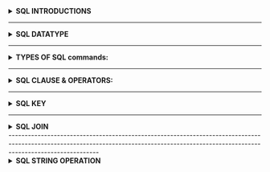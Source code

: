 <details>


   
   <summary><b> SQL INTRODUCTIONS </b></summary>
   
# <SUB>1. SQL: Structured Query Language, used to access and manipulate data.</SUB>
# <SUB>2. SQL used CRUD operations to communicate with DB.</SUB>
</br>1. CREATE - execute INSERT statements to insert new tuple into the relation.
</br>2. READ - Read data already in the relations.
</br>3. UPDATE - Modify already inserted data in the relation.
</br>4. DELETE - Delete specific data point/tuple/row or multiple rows.
# <sub>3. SQL is not DB, is a query language.</sub>
# <SUB>4. What is RDBMS? (Relational Database Management System)</SUB>
</br>1. Software that enable us to implement designed relational model.
</br>2. e.g., MySQL, MS SQL, Oracle, IBM etc.
</br>3. Table/Relation is the simplest form of data storage object in R-DB.
</br>4. MySQL is open-source RDBMS, and it uses SQL for all CRUD operations
# <sub>5. MySQL used client-server model, where client is CLI or frontend that used services provided by MySQL server.</sub>
# <sub>6. Difference between SQL and MySQL</sub>
</br>SQL is Structured Query language used to perform CRUD operations in R-DB, while MySQL is a RDBMS used to
store, manage and administrate DB (provided by itself) using SQL.
</details>

--------------------------------------------------------------------------------------------------------------------------------------
<details>




   
<summary><b> SQL DATATYPE </b></summary>

# <SUB>7. SQL DATA TYPES
## 🔹 String Data Types
- </br> **CHAR(n)** Fixed-length string (0–255), e.g., CHAR(251)
- </br> **VARCHAR(n)** Variable-length string (0–65535 depending on row size), e.g., VARCHAR(255)
- </br> **TINYTEXT** String up to 255 characters
- </br> **TEXT** String up to 65,535 characters (64 KB)
- </br> **MEDIUMTEXT** String up to 16,777,215 characters (16 MB)
- </br> **LONGTEXT** String up to 4,294,967,295 characters (4 GB)
- </br> **TINYBLOB** Binary string up to 255 bytes
- </br> **BLOB** Binary string up to 65,535 bytes (64 KB)
- </br> **MEDIUMBLOB** Binary string up to 16 MB
- </br> **LONGBLOB** Binary string up to 4 GB
- </br> **ENUM** One value from a preset list, e.g., ENUM('M','F','Other')
- </br> **SET** One or many values from a preset list, e.g., SET('a','b','c')
## 🔹 Numeric Data Types
- </br> **TINYINT** Integer (-128 to 127)
- </br> **SMALLINT** Integer (-32,768 to 32,767)
- </br> **MEDIUMINT** Integer (-8,388,608 to 8,388,607)
- </br> **INT** Integer (-2,147,483,648 to 2,147,483,647)
- </br> **BIGINT** Integer (-9,223,372,036,854,775,808 to 9,223,372,036,854,775,807)
- </br> **FLOAT** Approx. decimal with precision up to 23 digits
- </br> **DOUBLE** Approx. decimal with precision 24 to 53 digits
- </br> **DECIMAL** Exact fixed-point decimal (stored as string internally)
## 🔹 Date & Time Data Types
- </br> **DATE** Format: `YYYY-MM-DD`
- </br> **DATETIME** Format: `YYYY-MM-DD HH:MM:SS`
- </br> **TIMESTAMP** Format: `YYYYMMDDHHMMSS`
- </br> **TIME** Format: `HH:MM:SS`
## 🔹 Boolean Data Type
- </br> **BOOLEAN** True/False (stored as 0 = False, 1 = True)

# <SUB>8. Size: TINY < SMALL < MEDIUM < INT < BIGINT.</SUB>
# <sub>9. Variable length Data types e.g., VARCHAR, are better to use as they occupy space equal to the actual data Size.</sub>
# <sub>10. Values can also be unsigned e.g., INT UNSIGNED. </sub>

</details>


--------------------------------------------------------------------------------------------------------------------------------------


<details>




   
<summary> <b>TYPES OF SQL commands:</b></summary>
<details>
   <summary> <b>DDL</b></summary>
   
</br>**DDL (data definition language): defining relation schema.**
</br>1. **CREATE**: create table, DB, view.
</br>2 .**ALTER TABLE**: modification in table structure. e.g, change column datatype or add/remove columns.
</br>3. **DROP**: delete table, DB, view.
</br>4. **TRUNCATE**: remove all the tuples from the table.
</br>5. **RENAME**: rename DB name, table name, column name etc
# <sub>12. How to create a database?</SUB>
</br> **CREATE DATABASE** database_name;
</br> **Example** - CREATE DATABASE ORG; { HERE ORG IS A DATABASES NAME. }
# <sub>13. How to show all existing databases? </sub>
</br> **SHOW DATABASES;**
# <sub>14. How to use/select a database? </sub>
</br> **USE** database_name;  
</br> **Example** – USE ORG;
# <sub>15. How to create a table inside a database? </sub>
</br> **CREATE TABLE** table_name (  
column1 datatype,  
column2 datatype,  
column3 datatype,    
);  
</br> **Example** – CREATE TABLE STUDENT (ID INT, NAME VARCHAR(100), AGE INT)
# <sub>16. How to show all tables in the selected database? </sub>
</br> **SHOW TABLES;**
# <sub>17. How to describe the structure of a table? </sub>
</br> **DESCRIBE** table_name;  
</br> **Example** – DESCRIBE STUDENT;
# <sub>18. How to drop (delete) a database? </sub>
</br> **DROP DATABASE** database_name;  
</br> **Example** – DROP DATABASE ORG;
# <sub>19. How to drop (delete) a table? </sub>
</br> **DROP TABLE** table_name;  
</br> **Example** – DROP TABLE STUDENT;
# <sub>20. What is the SQL `ALTER TABLE` statement used for? </sub>
</br> **ALTER TABLE** is used to add, delete, or modify columns in an existing table. It can also add or drop constraints.
# <sub>21. How to add a column to a table? </sub>
</br> **ALTER TABLE** table_name **ADD** column_name datatype;  
</br> **Example** – CREATE TABLE Customers ADD Email VARCHAR(255); { Adds “Email” column to Customers table }
# <sub>22. How to drop (delete) a column from a table? </sub>
</br> **ALTER TABLE** table_name **DROP COLUMN** column_name;  
</br> **Example** – ALTER TABLE Customers DROP COLUMN Email; { Deletes “Email” column }
# <sub>23. How to modify a column's data type? </sub> 
</br> **ALTER TABLE** table_name **MODIFY COLUMN** column_name datatype;  
</br> **Example** – ALTER TABLE Persons MODIFY COLUMN DateOfBirth YEAR; { Changes column type to YEAR }
# <sub>24. How to rename a column? </sub> 
</br> **ALTER TABLE** table_name **RENAME COLUMN** old_name **TO** new_name;  
</br> **Example** – ALTER TABLE Persons RENAME COLUMN Address TO City; { Renames column Address → City }
# <sub>25. How to rename a table? </sub>
</br> **ALTER TABLE** old_table_name **RENAME TO** new_table_name;  
</br> **Example** – ALTER TABLE Customers RENAME TO Clients; { Renames table Customers → Clients }
# <sub>26. How to rename a database? </sub> 
</br> MySQL does **not** support `RENAME DATABASE` directly.  
</br> Instead, you must **create a new database**, then **move (or import/export) the tables** into it.
1. **CREATE DATABASE** new_database;  
2. **RENAME TABLE** old_database.table_name **TO** new_database.table_name;  
   (Repeat for each table)  
3. **DROP DATABASE** old_database; (after confirming data is moved)
Example:  
</br> **CREATE** DATABASE new_org;  
</br> **RENAME TABLE** org.students *TO** new_org.students;  
</br> **DROP DATABASE** org;
# <sub>27. How to add a column after a specific column? </sub>

</br> In MySQL, you can use the ALTER TABLE ... ADD COLUMN ... AFTER ... syntax to place the new column at a specific location.
</br> If you don’t specify AFTER, the new column will be added at the end of the table.
```
ALTER TABLE table_name
ADD COLUMN new_column_name datatype AFTER existing_column_name;

Example: Suppose you have an Employees table with columns:
EmployeeID, FirstName, LastName, BirthDate, Photo, Notes
To add a Gender column after BirthDate:
ALTER TABLE Employees
ADD COLUMN Gender TEXT AFTER BirthDate
```




# <sub>27. What is the SQL `TRUNCATE` statement used for? </sub>
</br> **TRUNCATE TABLE** is used to delete all rows from a table, but it keeps the table structure for future use.
# <sub>28. How to truncate a table? </sub>
</br> **TRUNCATE TABLE** table_name;  
</br> **Example** – TRUNCATE TABLE Students; { Removes all records from Students table, but keeps the table }
# <sub>29. What is the difference between `TRUNCATE` and `DELETE`? </sub>
</br> **DELETE** – removes rows one by one and can use a **WHERE** condition.  
</br> **TRUNCATE** – removes all rows instantly, does not support **WHERE**, and resets AUTO_INCREMENT counters (in MySQL).
**Example:**  
</br> DELETE FROM Students **WHERE** Age > 20; { Deletes only matching rows }  
</br> **TRUNCATE TABLE** Students; { Deletes all rows }
# <sub>30. What is DRL / DQL (Data Retrieval / Data Query Language)? </sub>
</br> DRL / DQL is used to retrieve data from the database.  
</br> The main keyword is **SELECT**.
# <sub>31. How to select all columns from a table? </sub>
</br> **SELECT * FROM** table_name;  
</br> **Example** – SELECT * FROM Students; { Fetches all columns and all rows from Students }
# <sub>32. How to select specific columns from a table? </sub>
</br> **SELECT** column1, column2 **FROM** table_name;  
</br> **Example** – SELECT Name, Age FROM Students; { Fetches only Name and Age columns }
# <sub>33. What is the order of execution in SELECT? </sub>
</br> The order of execution is **from RIGHT to LEFT**.  
</br> First, the **FROM** clause is executed, then the **SELECT** clause.
# <sub>34. Can we use SELECT keyword without using FROM clause? </sub>
</br> ✅ Yes, using **DUAL tables**.
# <sub> What are DUAL tables? </sub>
</br> DUAL tables are **dummy tables** created by MySQL (and Oracle).  
</br> They help users to perform calculations or functions without referring to user-defined tables.
# <sub>35. Example of SELECT without FROM (using DUAL) </sub>
</br> SELECT 55 + 11; { Returns 66 }  
</br> SELECT NOW(); { Returns current date & time }  
</br> SELECT UCASE('hello'); { Returns HELLO }
</details>

------------------------------------------------------------------------------------------------------------------------------------------


<details>
   <summary> <b>DML</b></summary>

   # <sub> What is DML in SQL? </sub>
</br> **DML (Data Manipulation Language)** is used to **manipulate data** in existing tables.  
</br> It includes **INSERT, UPDATE, DELETE, REPLACE** statements.
# <sub> How to insert data into a table? </sub>
```
sql
INSERT INTO table_name (col1, col2, col3)
VALUES (v1, v2, v3), (val1, val2, val3);
</br> ✅ You can insert single or multiple rows in one statement.
```
# <sub> What is the purpose of the SQL UPDATE statement? </sub>
</br> The **UPDATE** statement is used to **modify existing data** in a table.
# <sub> How do you update a single column value in a table? </sub>
</br> Use the **SET** keyword with a **WHERE clause** to update a specific row:

```
sql
UPDATE table_name
SET column_name = value
WHERE condition;
```
# <sub> How do you update multiple columns in a single query? </sub>
 ✅ Multiple columns can be updated at once using commas:
```
UPDATE table_name
SET col1 = value1, col2 = value2
WHERE condition;
```
# <sub> What is ON DELETE CASCADE and ON UPDATE CASCADE? </sub>
</br> - ON DELETE CASCADE: If a referenced row is deleted in the parent table, all corresponding rows in the child table are also deleted.
</br> - ON UPDATE CASCADE: If a referenced primary key is updated in the parent table, the foreign key values in the child table are automatically updated.
```
CREATE TABLE Orders (
    OrderID INT PRIMARY KEY,
    CustomerID INT,
    FOREIGN KEY (CustomerID) REFERENCES Customers(CustomerID)
    ON DELETE CASCADE
    ON UPDATE CASCADE
);
IF YOU ARE NOT WRITE ON DELETE CASCADE OR ON UPDATE CASCADE YOU CANNOT UPDATE OR DELETE DATA FROM PARENT TABLE
```
# <sub> What is ON DELETE SET NULL? </sub>
</br> - **ON DELETE SET NULL:** If a referenced row is deleted in the parent table,
</br>the foreign key value in the child table is automatically set to **NULL** instead of being deleted.
```
sql
CREATE TABLE Orders (
    OrderID INT PRIMARY KEY,
    CustomerID INT,
    FOREIGN KEY (CustomerID) REFERENCES Customers(CustomerID)
    ON DELETE SET NULL
);
```
</br>IF YOU ARE NOT WRITE **ON DELETE SET NULL**,
</br> YOU CANNOT **DELETE DATA** FROM THE PARENT TABLE IF CHILD
</br>ROWS EXIST, BECAUSE IT WILL BREAK THE **FOREIGN KEY CONSTRAINT**.
# <sub> What is REPLACE in SQL? </sub>

</br>**Primarily used for already present tuples (rows) in a table.**  
</br>Works like an **UPDATE** if the row with the same **PRIMARY KEY** or **UNIQUE KEY** already exists
</br>the old row will be deleted and replaced with the new one.  
</br> - Works like an **INSERT** if there is no duplicate data — a new row will be inserted.  
**Syntax Examples:**
```
sql
-- Insert or replace a row into student table
REPLACE INTO student (id, class) VALUES (4, 3);

-- Alternative syntax using SET
REPLACE INTO student 
SET id = 4, class = 3;
```
# <sub>Difference Between UPDATE and DELETE in SQL? </sub>
### 1.Basic Definition
- **UPDATE** → Modifies existing records in a table.  
- **DELETE** → Removes existing records from a table.  

### 2. Effect on Data
- **UPDATE** → Changes values of one or more columns for selected rows, but the rows remain in the table.  
- **DELETE** → Removes the entire row(s) from the table.  
### 3. Syntax
```
sql
-- UPDATE Example
UPDATE employees
SET salary = 50000
WHERE emp_id = 101;

-- DELETE Example
DELETE FROM employees
WHERE emp_id = 101;
```










   </details>

   
-----------------------------------------------------------------------------------------------------------------------------------------




   
   <details>
   <summary> <b>DCL</b></summary>

   </details>



------------------------------------------------------------------------------------------------------------------------------------------


   
   <details>
   <summary> <b>TCL</b></summary>

   </details>
 </details>


--------------------------------------------------------------------------------------------------------------------------------------



 
 <details>
    
   <summary><b> SQL CLAUSE & OPERATORS: </b></summary>
   
<details>
<summary><b>SQL CLAUSE</b></summary>
   
# <sub>36. What is the SQL WHERE clause? </sub>
</br> The **WHERE** clause is used to **filter records**.  
</br> It extracts only those records that fulfill a specified condition.
# <sub>37. Syntax of WHERE clause </sub>
</br> **SELECT** column1, column2, ...  
**FROM** table_name  
**WHERE** condition;
```
Example 1 :
Select from customer where country="mexico";
Example 2:
Select from customer where CustomerID = 1;
Example 3 :
Select from customers where CustomerID > 80;
 
```
# <sub>38. Can the WHERE clause be used only in SELECT? </sub>
</br> ❌ No.  
</br> The WHERE clause can also be used in **UPDATE, DELETE,** and other SQL statements.
# <sub>39. What is the SQL BETWEEN operator? </sub>  
</br> The **BETWEEN** operator is used to filter the result set within a certain **range of values**.  
</br> The values can be numbers, text, or dates.  
# <sub>40. Syntax of BETWEEN </sub>  
</br> **SELECT** column1, column2, ...  
**FROM** table_name  
**WHERE** column_name **BETWEEN** value1 **AND** value2;  
# <sub>41. How to select students with Marks between 70 and 90? </sub>  
</br> **SELECT** *  
**FROM** Students  
**WHERE** Marks BETWEEN 70 AND 90;  
# <sub>42. How to select employees with Salary between 30,000 and 50,000? </sub>  
</br> **SELECT** *  
**FROM** Employees  
**WHERE** Salary BETWEEN 30000 AND 50000;  
# <sub>43. How to select customers whose Age is between 25 and 35? </sub>  
</br> **SELECT** *  
**FROM** Customers  
**WHERE** Age BETWEEN 25 AND 35;  
# <sub>44. How to select products where Price is NOT between 500 and 1000? </sub>  
</br> **SELECT** *  
**FROM** Products  
**WHERE** Price NOT BETWEEN 500 AND 1000;  
# <sub>45. How to select orders placed between '2025-01-01' and '2025-06-30'? </sub>  
</br> **SELECT** *  
**FROM** Orders  
**WHERE** OrderDate BETWEEN '2025-01-01' AND '2025-06-30';  
# <sub>46. Can BETWEEN be used with text values? </sub>  
</br> ✅ Yes. For example:  
```sql
SELECT *  
FROM Customers  
WHERE CustomerName BETWEEN 'A' AND 'M';
```
# <sub> What is the SQL ORDER BY keyword? </sub>
</br> The **ORDER BY** keyword is used to **sort the result-set** in ascending or descending order.
# <sub> What is the default sorting order in ORDER BY? </sub>
</br> By default, **ORDER BY** sorts records in **ascending order (ASC)**.
```sql
SELECT * FROM Products ORDER BY Price;
```
# <sub> How do you sort records in descending order? </sub>
</br> Use the DESC keyword to sort records from highest to lowest or Z to A:
```
SELECT * FROM Products ORDER BY Price DESC;
SELECT * FROM Products ORDER BY ProductName DESC;
```
# <sub> How do you sort records by multiple columns? </sub>
</br> List multiple columns separated by commas. Records are sorted by the first column, then by the next if there are duplicates:
```
SELECT * FROM Customers ORDER BY Country, CustomerName;
```
# <sub> How do you use both ASC and DESC in one query? </sub>
</br> Specify the order for each column individually:
```
SELECT * FROM Customers ORDER BY Country ASC, CustomerName DESC;
```
# <sub> What is the SQL SELECT DISTINCT statement? </sub>
</br> The **SELECT DISTINCT** statement is used to return **only distinct (different) values** from a column.
# <sub> Why do we use SELECT DISTINCT? </sub>
</br> To avoid duplicate values in the result set and **list only unique entries**.
# <sub> Syntax of SELECT DISTINCT</sub>
```
sql
SELECT DISTINCT column1, column2, ...
FROM table_name;

```
# <sub> Can SELECT DISTINCT be used on multiple columns?</sub>

</br> ✅ Yes. It considers the combination of values across the listed columns as unique.
```
SELECT DISTINCT Country, City FROM Customers;
```
</br> Returns unique combinations of Country and City.

# <sub> What is the SQL GROUP BY statement? </sub>
</br> The **GROUP BY** statement groups rows that have the same values into **summary rows**.  
</br> Often used with aggregate functions like **COUNT(), SUM(), AVG(), MIN(), MAX()**.
# <sub> Syntax of GROUP BY</sub>
```
sql
SELECT column_name(s)
FROM table_name
WHERE condition
GROUP BY column_name(s)
ORDER BY column_name(s);
```
# <sub> What is the SQL HAVING clause? </sub>
</br> The **HAVING** clause is used to **filter groups** created by the **GROUP BY** statement.  
</br> It is used because the **WHERE** clause **cannot filter aggregate results**.
# <sub> Syntax of HAVING clause</sub>
```
sql
SELECT column_name(s)
FROM table_name
WHERE condition
GROUP BY column_name(s)
HAVING condition
ORDER BY column_name(s);
```

# <sub> Example: Filter groups using HAVING</sub>
```
SELECT Country, COUNT(CustomerID) AS NumberOfCustomers
FROM Customers
GROUP BY Country
HAVING COUNT(CustomerID) > 5;
```   
</br> This returns countries with more than 5 customers.
# <sub> Can multiple conditions be used in HAVING?</sub>
</br> ✅ Yes, multiple conditions can be combined using AND/OR:
```
SELECT Country, COUNT(CustomerID) AS NumberOfCustomers
FROM Customers
GROUP BY Country
HAVING COUNT(CustomerID) > 5 AND COUNT(CustomerID) < 20;
```
</details>

--------------------------------------------------------------------------------------------------------------------------------------


<details>
<summary><b>SQL OPERATOR</b></summary>


# <sub>47. What is the SQL IN operator? </sub>  
</br> The **IN** operator allows you to specify multiple values in a **WHERE** clause.  
</br> It is a shorthand for writing multiple **OR** conditions.  
# <sub>48. What is the syntax of IN? </sub>  
</br> **SELECT** column_name(s)  
**FROM** table_name  
**WHERE** column_name **IN** (value1, value2, ...);  
# <sub>49. How to return all customers from 'Germany', 'France', or 'UK'? </sub>
```
</br> **SELECT** *  
**FROM** Customers  
**WHERE** Country IN ('Germany', 'France', 'UK');
```
# <sub>50. How to return all customers that are NOT from 'Germany', 'France', or 'UK'? </sub>  
```
</br> **SELECT** *  
**FROM** Customers  
**WHERE** Country NOT IN ('Germany', 'France', 'UK');  
```
# <sub>51. What is the SQL AND operator? </sub>
</br> The **AND** operator is used to filter records only when **all conditions** are true.  
</br> **Syntax:**  
```sql
SELECT column1, column2, ...
FROM table_name
WHERE condition1 AND condition2;
```
</br> **Example:**
```
SELECT * 
FROM Customers
WHERE Country = 'Germany' AND City = 'Berlin';
```
# <sub>52. What is the SQL OR operator? </sub>
</br> The OR operator is used to filter records when at least one condition is true.
</br> **Syntax:**
```
SELECT column1, column2, ...
FROM table_name
WHERE condition1 OR condition2;
```
</br> **Example:**
```
SELECT * 
FROM Customers
WHERE Country = 'Germany' OR Country = 'France';
```
# <sub>53. What is the SQL NOT operator? </sub>
</br> The NOT operator is used to display records when the condition is not true.
</br> **Syntax:**
```
SELECT column1, column2, ...
FROM table_name
WHERE NOT condition;
```
</br> **Example:**
```
SELECT * 
FROM Customers
WHERE Country NOT IN ('Germany', 'France', 'UK');
```
# <sub>54. What is the SQL IS NULL operator? </sub>
</br> The IS NULL operator is used to test for empty (NULL) values in a column.
</br> **Syntax:**
```
SELECT column1, column2, ...
FROM table_name
WHERE column_name IS NULL;
```
</br> **Example:**
```
SELECT * 
FROM Customers
WHERE Address IS NULL;

```
</details>

--------------------------------------------------------------------------------------------------------------------------------------



<details>
<summary><b>SQL WILDCARDS</b></summary>
   
# <sub>55. What are SQL Wildcards? </sub>
</br> SQL Wildcards are special symbols used with the **LIKE** operator to search for specific patterns in a column.  
</br>They allow you to substitute one or more characters in string matching.  
# <sub>56. Why are SQL Wildcards used? </sub>
</br> Wildcards are used in the **WHERE** clause to perform flexible searches when you don’t know the exact value.  
</br>They help find partial matches instead of exact matches.  
# <sub>57. What does the % wildcard represent? </sub>
</br> The **%** wildcard matches **zero or more characters**.  
**Examples:**  
```sql
-- Names ending with 'es'
SELECT * FROM Customers WHERE CustomerName LIKE '%es';

-- Names containing 'mer'
SELECT * FROM Customers WHERE CustomerName LIKE '%mer%';
```
# <sub>57. What does the _ wildcard represent? </sub>
</br> The _ wildcard matches exactly one character.
```
-- Any city ending with 'ondon'
SELECT * FROM Customers WHERE City LIKE '_ondon';
-- City starting with 'L' and ending with 'on'
SELECT * FROM Customers WHERE City LIKE 'L___on';
```
# <sub>58. How is the [] wildcard used in SQL? </sub>
</br> The [] wildcard matches any one character from inside the brackets.
**Example:**
```
-- Names starting with b, s, or p
SELECT * FROM Customers WHERE CustomerName LIKE '[bsp]%';
```
# <sub> 57. What does the - wildcard do? </sub>
</br> The - wildcard specifies a range of characters inside brackets.
**Example:**
```
-- Names starting with a–f
SELECT * FROM Customers WHERE CustomerName LIKE '[a-f]%';
```
# <sub>59. Can SQL wildcards be combined? </sub>
</br> ✅ Yes. Wildcards can be combined for more complex patterns.
**Examples:**
```
-- Names starting with 'a' and at least 3 characters long
SELECT * FROM Customers WHERE CustomerName LIKE 'a__%';

-- Names having 'r' in the second position
SELECT * FROM Customers WHERE CustomerName LIKE '_r%';
```
# <sub>60. What happens if no wildcard is used with LIKE? </sub>
</br> Without wildcards, the LIKE operator behaves like the = operator (exact match).
```
***Example:**

SELECT * FROM Customers WHERE Country LIKE 'Spain';
```
# <sub>61. Are all wildcards supported in every SQL database? </sub>
</br> ❌ No. Some wildcards are not supported in MySQL and PostgreSQL.
```
% and _ → Supported everywhere

[], -, ^ → Not supported in MySQL/PostgreSQL

{} → Only supported in Oracle
```


</details>

--------------------------------------------------------------------------------------------------------------------------------------


<details>
<summary><b>SQL ALISE</b></summary>
   
# <sub>62. What is a SQL Alias? </sub>
</br> A SQL Alias is a **temporary name** given to a table or column to make it more readable.  
</br> It exists only for the duration of the query.

# <sub>63. How do you create a column alias in MySQL? </sub>
</br> Use the **AS** keyword (optional in MySQL):  
```sql
SELECT CustomerID AS ID FROM Customers;
-- Or without AS
SELECT CustomerID ID FROM Customers;
```
# <sub>64. How do you give an alias with spaces in MySQL? </sub>
</br> Surround the alias with **backticks (`)** in MySQL:
```
SELECT ProductName AS `My Great Products` FROM Products;
```
# <sub> Why are table aliases useful? </sub>
</br> Table aliases are useful when:
</br>Using more than one table in a query,
</br>Making long column or table names shorter,
</br>Improving query readability,
```
Example:

SELECT o.OrderID, o.OrderDate, c.CustomerName
FROM Customers AS c, Orders AS o
WHERE c.CustomerName='Around the Horn' AND c.CustomerID=o.CustomerID;
```

</details>
</details>



---------------------------------------------------------------------------------------------------



<details>
   
   <summary> <b>SQL KEY </b></summary> 

<details>
   
   <summary> <b>PRIMARY KEY </b></summary> 
   
   # <sub> What is a PRIMARY KEY in SQL? </sub>
</br> A **PRIMARY KEY** is a column (or a set of columns) that **uniquely identifies each row** in a table.  
</br> Each table can have **only one primary key.**
# <sub> Can a PRIMARY KEY column accept NULL values? </sub>
</br> ❌ No. A **PRIMARY KEY column cannot contain NULL** values because it must uniquely identify every row.
# <sub> Can a table have more than one PRIMARY KEY? </sub>
</br> ❌ No. A table can have **only one PRIMARY KEY**, but it can consist of **multiple columns (composite primary key).**
# <sub> What is a composite PRIMARY KEY? </sub>
</br> A **composite primary key** is a primary key made up of **two or more columns** that together uniquely identify a row.

```sql
CREATE TABLE Orders (
    OrderID INT,
    ProductID INT,
    Quantity INT,
    PRIMARY KEY (OrderID, ProductID)
);
```

# <sub> Can PRIMARY KEY be added after table creation? </sub>
</br> ✅ Yes, using ALTER TABLE:
```
ALTER TABLE Students
ADD PRIMARY KEY (StudentID);
```
# <sub> Can a PRIMARY KEY be dropped? </sub>
</br> ✅ Yes, using ALTER TABLE:
```
ALTER TABLE Students
DROP PRIMARY KEY;
 ```
# <sub> Why is PRIMARY KEY important? </sub>
</br> - Ensures data integrity by uniquely identifying each row
</br> - Used to create relationships between tables with foreign keys
</br> - Helps in indexing and faster query performance



</details>

--------------------------------------------------------------------------------------------------------------------------------------

<details>
   
   <summary> <b>FOREGIN KEY </b></summary> 
   
  # <sub> What is a FOREIGN KEY in SQL? </sub>
</br> A **FOREIGN KEY** is a column (or set of columns) in one table that **references the PRIMARY KEY of another table**.  
</br> It is used to maintain **referential integrity** between two tables.
# <sub> Can a table have multiple FOREIGN KEYS? </sub>
</br> ✅ Yes. A table can have **multiple foreign keys**, each referencing different tables.
# <sub> Can a FOREIGN KEY accept NULL values? </sub>
</br> ✅ Yes. A FOREIGN KEY column can contain **NULL** unless specified otherwise.
# <sub> How to create a FOREIGN KEY while creating a table? </sub>
```
sql
CREATE TABLE Orders (
    OrderID INT PRIMARY KEY,
    CustomerID INT,
    OrderDate DATE,
    FOREIGN KEY (CustomerID) REFERENCES Customers(CustomerID)
);
  ```
# <sub> How to add a FOREIGN KEY to an existing table? </sub>
```
ALTER TABLE Orders
ADD CONSTRAINT FK_Customer
FOREIGN KEY (CustomerID) REFERENCES Customers(CustomerID);
```
# <sub> How to delete a FOREIGN KEY? </sub>
```
ALTER TABLE Orders
DROP FOREIGN KEY FK_Customer;
```
# <sub> What is ON DELETE CASCADE and ON UPDATE CASCADE? </sub>
</br> - ON **DELETE CASCADE:** If a referenced row is deleted in the parent table, all corresponding rows in the child table are also deleted.
</br> - ON **UPDATE CASCADE:** If a referenced primary key is updated in the parent table, the foreign key values in the child table are automatically updated.
```
CREATE TABLE Orders (
    OrderID INT PRIMARY KEY,
    CustomerID INT,
    FOREIGN KEY (CustomerID) REFERENCES Customers(CustomerID)
    ON DELETE CASCADE
    ON UPDATE CASCADE
);
```
</details>
</details>

--------------------------------------------------------------------------------------------------------------------------------------
<details>
   
   <summary> <b>SQL JOIN </b></summary> 
   
   # <sub>MySQL Joining Tables</sub>

</br>A **JOIN** clause is used to combine rows from two or more tables, based on a related column between them.  
</br>It helps in retrieving meaningful data from multiple tables by establishing relationships us
# <sub>Types of JOINs in MySQL</sub>
</br>**1.INNER JOIN.**
</br>**2.LEFT JOIN.**
</br>**3.RIGHT JOIN.**
</br>**4.FULL JOIN.**
</br>**5.CROSS JOIN.**
</br>**6.SELF JOIN.**

<details>
   
   <summary> <b>INNER JOIN </b></summary> 
   
   # <sub>1. What is INNER JOIN in MySQL?</sub>  
   </br>In MySQL, INNER JOIN returns rows that have matching values in both tables.
   </br>If there is no match, that row will not be included in the result set.
   # <sub>2. What is the syntax of INNER JOIN?</sub>  
```
sql
-- INNER JOIN between two tables
SELECT column_list
FROM table1
INNER JOIN table2
ON table1.common_column = table2.common_column;

-- INNER JOIN with three tables
SELECT column_list
FROM table1
INNER JOIN table2 ON table1.col = table2.col
INNER JOIN table3 ON table2.col = table3.col;
```
   </details>
   <details>
   
   <summary> <b>OUTER  JOIN </b></summary> 

   # <sub>1. What is an OUTER JOIN in MySQL?</sub> 
   </br>OUTER JOIN is used to return all records from one table and the matched records from another table.
   </br>If no match is found, NULL values are returned for the missing side.
   </br> **THREE** types of OUTER JOINS : -
   </br>**1.LEFT JOIN.**
   </br>**2.RIGHT JOIN.**
   </br>**3.FULL JOIN.**
    <details>
   
   <summary> <b> LEFT JOIN </b></summary> 

   # <sub>3. What is LEFT JOIN in MySQL?</sub>  
   </br>LEFT JOIN returns all rows from the left table, and the matched rows from the right table.
   </br>If there is no match, NULL is returned from the right side.
   
    **Example:**  
      ```
      sql
      SELECT employees.emp_id, employees.name, departments.dept_name
      FROM employees
      LEFT JOIN departments
      ON employees.dept_id = departments.dept_id;
      ```
   </details>
   
   <details>
   
   <summary> <b> RIGHT JOIN </b></summary> 

   # <sub>What is RIGHT JOIN in MySQL?</sub>
   </br>RIGHT JOIN returns all rows from the right table, and the matched rows from the left table.  
   </br>If there is no match, NULL is returned from the left side.
   ```
SELECT employees.emp_id, employees.name, departments.dept_name
   FROM employees
   RIGHT JOIN departments
   ON employees.dept_id = departments.dept_id;
   ```

   </details>

   <details>
   
   <summary> <b> FULL JOIN </b></summary> 
   
   # <sub>What is FULL JOIN in MySQL?</sub>
   </br>MySQL does not support FULL OUTER JOIN directly.  
   </br>It can be simulated using a combination of LEFT JOIN and RIGHT JOIN with UNION.  
   ```
SELECT e.emp_id, e.name, d.dept_name
FROM employees e
LEFT JOIN departments d ON e.dept_id = d.dept_id
UNION
SELECT e.emp_id, e.name, d.dept_name
FROM employees e
RIGHT JOIN departments d ON e.dept_id = d.dept_id;
```
# <sub>What is the difference between UNION and UNION ALL in FULL JOIN?</sub>
```
- UNION → Removes duplicate rows (only unique rows are returned).  
- UNION ALL → Returns all rows including duplicates.  
```
# <sub>When should you use OUTER JOINS?</sub>
```
- Use LEFT JOIN → When you want all rows from the left table, even if no match exists.  
- Use RIGHT JOIN → When you want all rows from the right table, even if no match exists.  
- Use FULL JOIN → When you want all rows from both tables, with NULLs where no match exists.  
```

   </details>

   </details>
   <details>
   
   <summary> <b> CROSS JOIN </b></summary> 
   
   # <sub>1. What is CROSS JOIN in MySQL?</sub> 
   ```
   CROSS JOIN returns the Cartesian product of two tables.
It combines each row from the first table with all rows from the second table.
```
# <sub>2. What is the syntax of CROSS JOIN?</sub>  
```
sql
SELECT column_list
FROM table1
CROSS JOIN table2;
```
# <sub>4. How many rows does CROSS JOIN return?</sub>
```
If table1 has M rows and table2 has N rows,  
then CROSS JOIN returns M × N rows.  
Example:
Table1 → 10 rows
Table2 → 5 rows
Result → 10 × 5 = 50 rows
```
# <sub>Difference between CROSS JOIN and INNER JOIN?</sub>
```
- INNER JOIN → Returns only matching rows based on a condition.  
- CROSS JOIN → Returns all possible row combinations (Cartesian product), regardless of match.
```
   </details>
   <details>
   
   <summary> <b> SELF JOIN </b></summary> 

   # <sub>1. What is a SELF JOIN?</sub>  
</br>A SELF JOIN is a regular join but the table is joined with itself.
</br>It is used when we want to compare rows within the same table.

# <sub>2. When is SELF JOIN used?</sub> 
```
To find relationships among rows of the same table.
Example: finding employees and their managers in the same employee table.
Example: finding duplicate records in a table.
```
# <sub>3. Syntax of SELF JOIN</sub>  
```
sql
SELECT column_list
FROM table_name t1
INNER JOIN table_name t2
ON t1.common_column = t2.common_column;

```
# <sub>Example of SELF JOIN</sub>
```
SELECT e1.emp_name AS Employee, e2.emp_name AS Manager
FROM employees e1
INNER JOIN employees e2
ON e1.manager_id = e2.emp_id;
```

# <sub>Join Without Using JOIN Keywords</sub>

We can combine rows from two or more tables without explicitly using the `JOIN` keyword.  
This method is called an **implicit join** (old-style join).
## 🔹 Syntax
```
sql
SELECT * 
FROM table1, table2 
WHERE condition;
```


   </details>
   
   
</details>
----------------------------------------------------------------------------------------------------------------------------------------------------------------------------------------

  <details>
   <summary> <b>SQL STRING OPERATION</b></summary>

   </details>
      
</details>




















